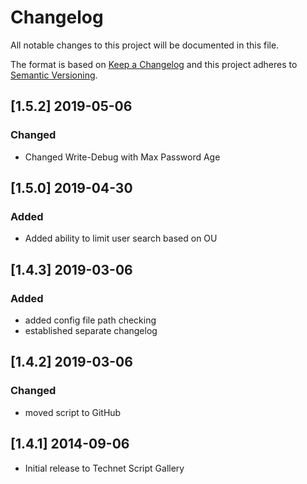 # Changelog

All notable changes to this project will be documented in this file.

The format is based on [Keep a Changelog](http://keepachangelog.com/en/1.0.0/)
and this project adheres to [Semantic Versioning](http://semver.org/spec/v2.0.0.html).

## [1.5.2] 2019-05-06

### Changed

- Changed Write-Debug with Max Password Age

## [1.5.0] 2019-04-30

### Added

- Added ability to limit user search based on OU

## [1.4.3] 2019-03-06

### Added

- added config file path checking
- established separate changelog

## [1.4.2] 2019-03-06

### Changed

- moved script to GitHub

## [1.4.1] 2014-09-06

- Initial release to Technet Script Gallery
